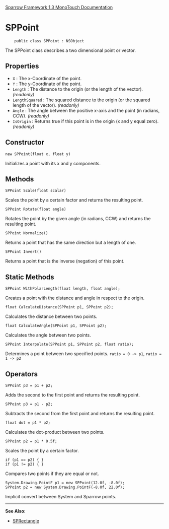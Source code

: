 [Sparrow Framework 1.3 MonoTouch Documentation](../index.md) 
# SPPoint

		public class SPPoint : NSObject

The SPPoint class describes a two dimensional point or vector.

## Properties

- `X` : The x-Coordinate of the point.
- `Y` : The y-Coordinate of the point.
- `Length` : The distance to the origin (or the length of the vector). *(readonly)*
- `LengthSquared` :  The squared distance to the origin (or the squared length of the vector). *(readonly)*
- `Angle` : The angle between the positive x-axis and the point (in radians, CCW). *(readonly)*
- `IsOrigin` : Returns true if this point is in the origin (x and y equal zero). *(readonly)*

## Constructor

	new SPPoint(float x, float y)

Initializes a point with its x and y components.

## Methods

	SPPoint Scale(float scalar)

Scales the point by a certain factor and returns the resulting point.
		
	SPPoint Rotate(float angle)

Rotates the point by the given angle (in radians, CCW) and returns the resulting point.
		
	SPPoint Normalize()

Returns a point that has the same direction but a length of one.
		
	SPPoint Invert()

Returns a point that is the inverse (negation) of this point.
		
## Static Methods

	SPPoint WithPolarLength(float length, float angle);
	
Creates a point with the distance and angle in respect to the origin.
		
	float CalculateDistance(SPPoint p1, SPPoint p2);

Calculates the distance between two points.

	float CalculateAngle(SPPoint p1, SPPoint p2);

Calculates the angle between two points.
		
	SPPoint Interpolate(SPPoint p1, SPPoint p2, float ratio);

Determines a point between two specified points. `ratio = 0 -> p1`, `ratio = 1 -> p2`

## Operators

	SPPoint p3 = p1 + p2;
	
Adds the second to the first point and returns the resulting point.

	SPPoint p3 = p1 - p2;

Subtracts the second from the first point and returns the resulting point.

	float dot = p1 * p2;
	
Calculates the dot-product between two points.

	SPPoint p2 = p1 * 0.5f;
	
Scales the point by a certain factor.

	if (p1 == p2) { }
	if (p1 != p2) { }           
	
Compares two points if they are equal or not.

	System.Drawing.PointF p1 = new SPPoint(12.0f, -8.0f);
	SPPoint p2 = new System.Drawing.PointF(-8.0f, 22.0f);
	
Implicit convert between System and Sparrow points. 

---

**See Also:**

 - [SPRectangle](SPRectangel.md)